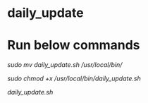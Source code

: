 # daily_update
# Run below commands

_sudo mv daily_update.sh /usr/local/bin/_

_sudo chmod +x /usr/local/bin/daily_update.sh_

_daily_update.sh_
